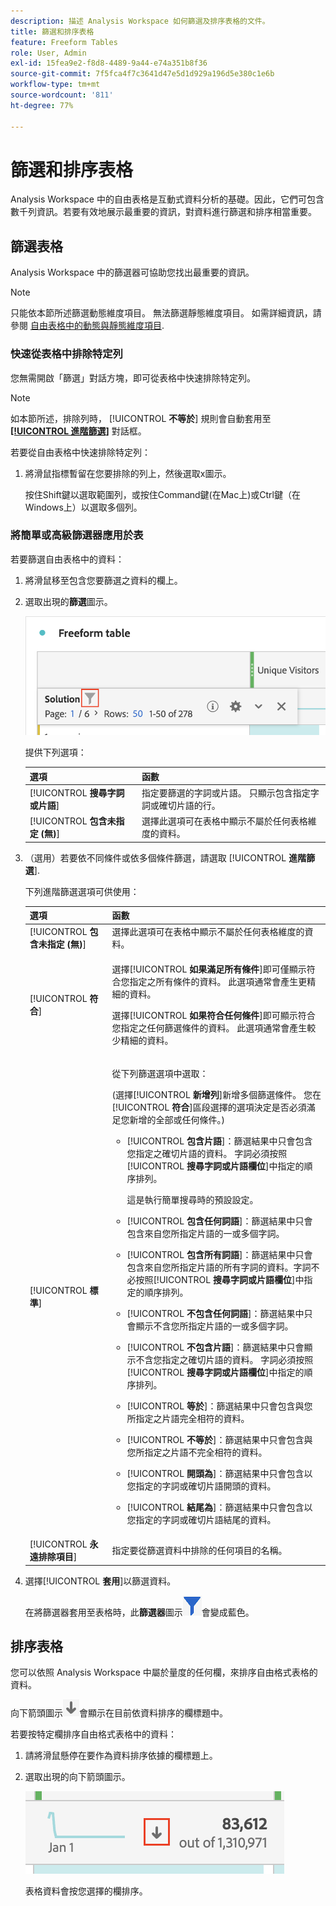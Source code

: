 ```yaml
---
description: 描述 Analysis Workspace 如何篩選及排序表格的文件。
title: 篩選和排序表格
feature: Freeform Tables
role: User, Admin
exl-id: 15fea9e2-f8d8-4489-9a44-e74a351b8f36
source-git-commit: 7f5fca4f7c3641d47e5d1d929a196d5e380c1e6b
workflow-type: tm+mt
source-wordcount: '811'
ht-degree: 77%

---
```


# 篩選和排序表格

Analysis Workspace 中的自由表格是互動式資料分析的基礎。因此，它們可包含數千列資訊。若要有效地展示最重要的資訊，對資料進行篩選和排序相當重要。

## 篩選表格

Analysis Workspace 中的篩選器可協助您找出最重要的資訊。

>[!NOTE]
>
> 只能依本節所述篩選動態維度項目。 無法篩選靜態維度項目。 如需詳細資訊，請參閱 [自由表格中的動態與靜態維度項目](/help/analyze/analysis-workspace/visualizations/freeform-table/column-row-settings/manual-vs-dynamic-rows.md).

### 快速從表格中排除特定列

您無需開啟「篩選」對話方塊，即可從表格中快速排除特定列。

>[!NOTE]
>
>如本節所述，排除列時， [!UICONTROL **不等於**] 規則會自動套用至 [**[!UICONTROL 進階篩選]**](#apply-a-simple-or-advanced-filter) 對話框。

若要從自由表格中快速排除特定列：

1. 將滑鼠指標暫留在您要排除的列上，然後選取x圖示。

   按住Shift鍵以選取範圍列，或按住Command鍵(在Mac上)或Ctrl鍵（在Windows上）以選取多個列。

### 將簡單或高級篩選器應用於表

若要篩選自由表格中的資料：

1. 將滑鼠移至包含您要篩選之資料的欄上。 <!--only some types of columns show the filter... Which? Just Dimensions?-->

1. 選取出現的&#x200B;**篩選**&#x200B;圖示。

   ![表格中的篩選器圖示](assets/table-filter-icon.png)

   提供下列選項：

   | 選項 | 函數 |
   |---------|----------|
   | [!UICONTROL **搜尋字詞或片語**] | 指定要篩選的字詞或片語。 只顯示包含指定字詞或確切片語的行。 |
   | [!UICONTROL **包含未指定 (無)**] | 選擇此選項可在表格中顯示不屬於任何表格維度的資料。<!--what is this?--> |

1. （選用）若要依不同條件或依多個條件篩選，請選取 [!UICONTROL **進階篩選**].

   下列進階篩選選項可供使用：

   | 選項 | 函數 |
   |---------|----------|
   | [!UICONTROL **包含未指定 (無)**] | 選擇此選項可在表格中顯示不屬於任何表格維度的資料。<!--what is this?--> |
   | [!UICONTROL **符合**] | <p>選擇&#x200B;[!UICONTROL **如果滿足所有條件**]&#x200B;即可僅顯示符合您指定之所有條件的資料。 此選項通常會產生更精細的資料。</p> <p>選擇&#x200B;[!UICONTROL **如果符合任何條件**]&#x200B;即可顯示符合您指定之任何篩選條件的資料。 此選項通常會產生較少精細的資料。</p> |
   | [!UICONTROL **標準**] | <p>從下列篩選選項中選取：</p><p>(選擇&#x200B;[!UICONTROL **新增列**]&#x200B;新增多個篩選條件。 您在&#x200B;[!UICONTROL **符合**]&#x200B;區段選擇的選項決定是否必須滿足您新增的全部或任何條件。)</p><ul><li><p>[!UICONTROL **包含片語**]：篩選結果中只會包含您指定之確切片語的資料。 字詞必須按照&#x200B;[!UICONTROL **搜尋字詞或片語欄位**]&#x200B;中指定的順序排列。<p>這是執行簡單搜尋時的預設設定。</p></p></li><li><p>[!UICONTROL **包含任何詞語**]：篩選結果中只會包含來自您所指定片語的一或多個字詞。 </p></li><li><p>[!UICONTROL **包含所有詞語**]：篩選結果中只會包含來自您所指定片語的所有字詞的資料。字詞不必按照&#x200B;[!UICONTROL **搜尋字詞或片語欄位**]&#x200B;中指定的順序排列。</p></li><li><p>[!UICONTROL **不包含任何詞語**]：篩選結果中只會顯示不含您所指定片語的一或多個字詞。 </p></li><li><p>[!UICONTROL **不包含片語**]：篩選結果中只會顯示不含您指定之確切片語的資料。 字詞必須按照&#x200B;[!UICONTROL **搜尋字詞或片語欄位**]&#x200B;中指定的順序排列。</p></li><li><p>[!UICONTROL **等於**]：篩選結果中只會包含與您所指定之片語完全相符的資料。 </p></li><li><p>[!UICONTROL **不等於**]：篩選結果中只會包含與您所指定之片語不完全相符的資料。 </p></li><li><p>[!UICONTROL **開頭為**]：篩選結果中只會包含以您指定的字詞或確切片語開頭的資料。 </p></li><li><p>[!UICONTROL **結尾為**]：篩選結果中只會包含以您指定的字詞或確切片語結尾的資料。 </p></li></ul> |
   | [!UICONTROL **永遠排除項目**] | 指定要從篩選資料中排除的任何項目的名稱。 |

1. 選擇&#x200B;[!UICONTROL **套用**]&#x200B;以篩選資料。

   在將篩選器套用至表格時，此&#x200B;**篩選器**&#x200B;圖示![藍色篩選器圖示篩選表格](assets/table-filter-blue-icon.png)會變成藍色。

## 排序表格

您可以依照 Analysis Workspace 中屬於量度的任何欄，來排序自由格式表格的資料。

向下箭頭圖示![向下箭頭圖示排序表格欄](assets/table-sort-arrow-icon.png)會顯示在目前依資料排序的欄標題中。

若要按特定欄排序自由格式表格中的資料：

1. 請將滑鼠懸停在要作為資料排序依據的欄標題上。

1. 選取出現的向下箭頭圖示。

   ![向下箭頭圖示排序表格欄](assets/table-sort.png)

   表格資料會按您選擇的欄排序。
